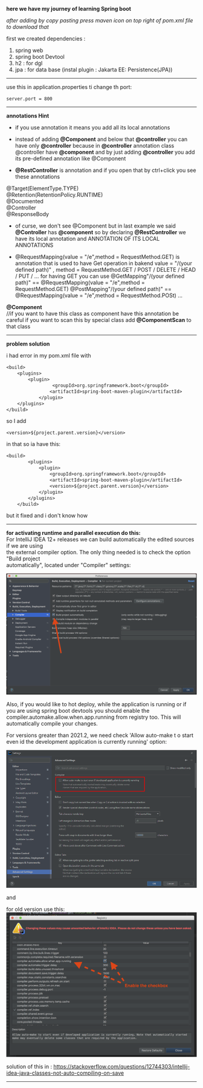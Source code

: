 **here we have my journey of learning Spring boot**

_after adding by copy pasting press maven icon on top right of pom.xml file to download that_


first we created dependencies :

1. spring web
2. spring boot Devtool
3. h2                    : for dgl
4. jpa                   : for data base  (instal plugin : Jakarta EE: Persistence ​(JPA))


************************************************************************************************************************
use this in application.properties ti change th port:

    server.port = 800 
************************************************************************************************************************

**annotations Hint**



* if you use annotation it means you  add all its local annotations 


* instead of adding **@Component** and below that **@controller**
you can have only **@controller** 
because
in **@controller** annotation class @controller have **@component** and by just adding **@controller** you add its pre-defined
annotation like @Component




* **@RestController** is annotation and if you open that by ctrl+click you see these annotations

@Target(ElementType.TYPE)  
@Retention(RetentionPolicy.RUNTIME)  
@Documented   
@Controller   
@ResponseBody     

* of curse, we don't see @Component but in last example we said **@Controller** has **@component** so
by declaring **@RestController** we have its local annotation and ANNOTATION OF ITS LOCAL ANNOTATIONS





* @RequestMapping(value = "/e",method = RequestMethod.GET) is annotation that is used to have Get operation in bakend
  value = "/(your defined path)" , method = RequestMethod.GET / POST / DELETE / HEAD / PUT / ...
for having GET you can use 
@GetMapping"/(your defined path)" == @RequestMapping(value = "/e",method = RequestMethod.GET)
@PostMapping"/(your defined path)" == @RequestMapping(value = "/e",method = RequestMethod.POSt)
...    


**@Component**   
//if you want to have this class as component have this annotation
be careful if you want to scan this by special class add **@ComponentScan** to that class



************************************************************************************************************************

**problem solution**




i had error in my pom.xml file with

    <build>
        <plugins>
            <plugin>
                     <groupId>org.springframework.boot</groupId>
                    <artifactId>spring-boot-maven-plugin</artifactId>
                </plugin>
        </plugins>
    </build>

so I add
    
    <version>${project.parent.version}</version>

in that so ia have this:

    <build>
    		<plugins>
    			<plugin>
	    			<groupId>org.springframework.boot</groupId>
	    			<artifactId>spring-boot-maven-plugin</artifactId>
	    			<version>${project.parent.version}</version>
	    		</plugin>
	    	</plugins>
	    </build>

but it fixed and i don't know how

********************************
**for activating runtime and parallel execution do this:**     
For IntelliJ IDEA 12+ releases we can build automatically the edited sources if we are using    
the external compiler option. The only thing needed is to check the option "Build project   
automatically", located under "Compiler" settings:   

![img.png](pics/img.png)


Also, if you would like to hot deploy, while the application is running or 
if you are using spring boot devtools you should enable the compiler.automake.allow.when.app.running from registry too. This will automatically compile your changes.

For versions greater than 2021.2, we need check 'Allow auto-make t o 
start even id the development application is currently running' option:

![img_1.png](pics/img_1.png)

and 

for old version use this:
![img_2.png](pics/img_2.png)


solution of this in :
https://stackoverflow.com/questions/12744303/intellij-idea-java-classes-not-auto-compiling-on-save




********************************
